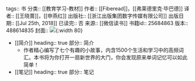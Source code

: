 tags:: 书
分类:: [[教育学习-教材]]
作者:: [[Fiberead]]，[[弗莱德里克·毕巴德]]
译者:: [[王晓蔷]]，[[申燕红]]
出版社:: [[浙江出版集团数字传媒有限公司]]
出版日期:: [[Jul 25th, 2018]]
已读完:: 否
来源:: [[微信读书]]
书籍id:: 25684863
版本:: 488614835
封面:: ![](https://weread-1258476243.file.myqcloud.com/weread/cover/70/YueWen_25684863/s_YueWen_25684863.jpg){:width 80}

- [[简介]]
  heading:: true
  部分:: 简介
	- 作者精心编写了七个有趣的小故事，内含1500个生活和学习中的高频词汇。本书将为你打开一扇新世界的大门，你会发现原来单词记忆可以如此简单！
- [[笔记]]
  heading:: true
  部分:: 笔记